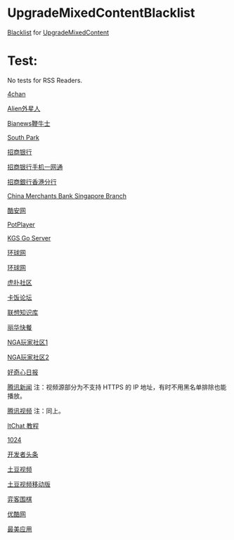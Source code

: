 # UpgradeMixedContentBlacklist

[Blacklist](https://raw.githubusercontent.com/ivysrono/UpgradeMixedContentBlacklist/master/Blacklist.json) for [UpgradeMixedContent](https://github.com/gloomy-ghost/UpgradeMixedContent)

# Test:

No tests for RSS Readers.

[4chan](https://www.4chan.org/)

[Alien外星人](https://www.aliengu.com/)

[Bianews鞭牛士](https://www.bianews.com/)

[South Park](https://southpark.cc.com/)

[招商银行](https://www.cmbchina.com/cmbinfo/)

[招商银行手机一网通](https://m.cmbchina.com/Default.aspx)

[招商銀行香港分行](https://hk.cmbchina.com/)

[China Merchants Bank Singapore Branch](https://sg.cmbchina.com/)

[酷安网](https://coolapk.com/apk/com.oasisfeng.greenify)

[PotPlayer](https://potplayer.daum.net/)

[KGS Go Server](https://www.gokgs.com/)

[环球网](https://m.huanqiu.com/r/MV8wXzg3MTg4MDZfMTQyNV8xNDU4MTE0NTQw)

[环球网](https://w.huanqiu.com/r/MV8wXzg3MTg4MDZfMTQyNV8xNDU4MTE0NTQw)

[虎扑社区](https://bbs.hupu.com/19247804.html)

[卡饭论坛](https://bbs.kafan.cn/thread-2102542-3-1.html)

[联想知识库](https://iknow.lenovo.com.cn/detail/dc_153184.html)

[丽华快餐](https://www.lihua.com/)

[NGA玩家社区1](https://bbs.ngacn.cc/)

[NGA玩家社区2](https://nga.178.com/)

[好奇心日报](https://www.qdaily.com/)

[腾讯新闻](https://view.inews.qq.com/a/TEC2016121302749602) 注：视频源部分为不支持 HTTPS 的 IP 地址，有时不用黑名单排除也能播放。

[腾讯视频](https://v.qq.com/x/page/u0115g0auru.html)  注：同上。

[ItChat 教程](https://itchat.readthedocs.io/zh/latest/tutorial/tutorial0/)

[1024](https://www.t66y.com/htm_data/4/1702/2266673.html)

[开发者头条](https://toutiao.io/posts/48x2bx/preview)

[土豆视频](https://new-play.tudou.com/v/XMzU4MTg5NTg3Mg.html)

[土豆视频移动版](https://compaign.tudou.com/v/XMzU4MTg5NTg3Mg)

[弈客围棋](https://www.yikeweiqi.com/news/topline/28624/)

[优酷网](https://v.youku.com/v_show/id_XNjQ1OTkxMDcy.html)

[最美应用](https://zuimeia.com/app/5421/)
